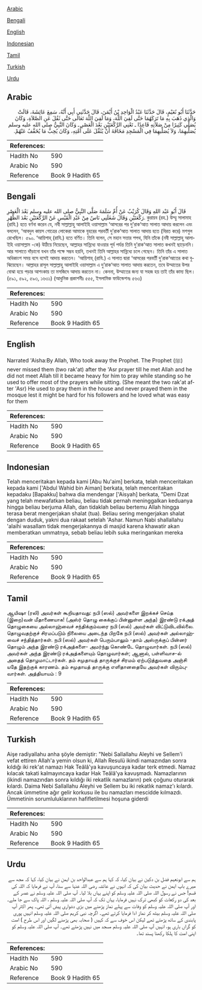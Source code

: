 [Arabic](#arabic)

[Bengali](#bengali)

[English](#english)

[Indonesian](#indonesian)

[Tamil](#tamil)

[Turkish](#turkish)

[Urdu](#urdu)

## Arabic


<div dir="rtl" lang="ar" style={{fontSize:'larger',backgroundColor:'#f8f9fa',padding:20}}>
حَدَّثَنَا أَبُو نُعَيْمٍ، قَالَ حَدَّثَنَا عَبْدُ الْوَاحِدِ بْنُ أَيْمَنَ، قَالَ حَدَّثَنِي أَبِي أَنَّهُ، سَمِعَ عَائِشَةَ، قَالَتْ وَالَّذِي ذَهَبَ بِهِ مَا تَرَكَهُمَا حَتَّى لَقِيَ اللَّهَ، وَمَا لَقِيَ اللَّهَ تَعَالَى حَتَّى ثَقُلَ عَنِ الصَّلاَةِ، وَكَانَ يُصَلِّي كَثِيرًا مِنْ صَلاَتِهِ قَاعِدًا ـ تَعْنِي الرَّكْعَتَيْنِ بَعْدَ الْعَصْرِ ـ وَكَانَ النَّبِيُّ صلى الله عليه وسلم يُصَلِّيهِمَا، وَلاَ يُصَلِّيهِمَا فِي الْمَسْجِدِ مَخَافَةَ أَنْ يُثَقِّلَ عَلَى أُمَّتِهِ، وَكَانَ يُحِبُّ مَا يُخَفَّفُ عَنْهُمْ‏.‏
</div>
<div style={{backgroundColor:'#f8f9fa',padding:20, marginBottom: 10}}><table> <thead> <tr> <th>References:</th> <th></th> </tr> </thead> <tbody><tr><td>Hadith No</td><td>590</td></tr><tr><td>Arabic No</td><td>590</td></tr><tr><td>Reference</td><td>Book 9 Hadith 65</td></tr></tbody></table></div>

## Bengali


<div dir="ltr" lang="bn" style={{fontSize:'larger',backgroundColor:'#f8f9fa',padding:20}}>
قَالَ أَبُو عَبْد اللهِ وَقَالَ كُرَيْبٌ عَنْ أُمِّ سَلَمَةَ صَلَّى النَّبِيُّ صلى الله عليه وسلم بَعْدَ الْعَصْرِ رَكْعَتَيْنِ وَقَالَ شَغَلَنِي نَاسٌ مِنْ عَبْدِ الْقَيْسِ عَنْ الرَّكْعَتَيْنِ بَعْدَ الظُّهْرِ. কুরায়ব (রহ.) উম্মু সালামাহ (রাযি.) হতে বর্ণনা করেন যে, নবী সাল্লাল্লাহু আলাইহি ওয়াসাল্লাম ‘আসরের পর দু’রাক‘আত সালাত আদায় করলেন এবং বললেন, ‘আবদুল কায়স গোত্রের লোকেরা আমাকে যুহরের পরবর্তী দু’রাক‘আত সালাত আদায় হতে (বিরত করে) মশগুল রেখেছিল। ৫৯০. ‘আয়িশাহ্ (রাযি.) হতে বর্ণিত। তিনি বলেন, সে মহান সত্তার শপথ, যিনি তাঁকে (নবী সাল্লাল্লাহু আলাইহি ওয়াসাল্লাম -কে) উঠিয়ে নিয়েছেন, আল্লাহর সান্নিধ্যে যাওয়ার পূর্ব পর্যন্ত তিনি দু’রাক‘আত সালাত কখনই ছাড়েননি। আর সালাতে দাঁড়ানো যখন তাঁর পক্ষে সম্ভব হয়নি, তখনই তিনি আল্লাহর সান্নিধ্যে চলে গেছেন। তিনি তাঁর এ সালাত অধিকাংশ সময় বসে বসেই আদায় করতেন। ‘আয়িশাহ্ (রাযি.) এ সালাত দ্বারা ‘আসরের পরবর্তী দু’রাক‘আতের কথা বুঝিয়েছেন। আল্লাহর রাসূল সাল্লাল্লাহু আলাইহি ওয়াসাল্লাম এ দু’রাক‘আত সালাত আদায় করতেন, তবে উম্মাতের উপর বোঝা হয়ে পড়ার আশংকায় তা মসজিদে আদায় করতেন না। কেননা, উম্মাতের জন্য যা সহজ হয় তাই তাঁর কাম্য ছিল। (৫৯১, ৫৯২, ৫৯৩, ১৬৩১) (আধুনিক প্রকাশনীঃ ৫৫৫, ইসলামিক ফাউন্ডেশনঃ ৫৬৩)
</div>
<div style={{backgroundColor:'#f8f9fa',padding:20, marginBottom: 10}}><table> <thead> <tr> <th>References:</th> <th></th> </tr> </thead> <tbody><tr><td>Hadith No</td><td>590</td></tr><tr><td>Arabic No</td><td>590</td></tr><tr><td>Reference</td><td>Book 9 Hadith 65</td></tr></tbody></table></div>

## English


<div dir="ltr" lang="en" style={{fontSize:'larger',backgroundColor:'#f8f9fa',padding:20}}>
Narrated 'Aisha:By Allah, Who took away the Prophet. The Prophet (ﷺ) never missed them (two rak'at) after the 'Asr prayer till he met Allah and he did not meet Allah till it became heavy for him to pray while standing so he used to offer most of the prayers while sitting. (She meant the two rak'at after 'Asr) He used to pray them in the house and never prayed them in the mosque lest it might be hard for his followers and he loved what was easy for them
</div>
<div style={{backgroundColor:'#f8f9fa',padding:20, marginBottom: 10}}><table> <thead> <tr> <th>References:</th> <th></th> </tr> </thead> <tbody><tr><td>Hadith No</td><td>590</td></tr><tr><td>Arabic No</td><td>590</td></tr><tr><td>Reference</td><td>Book 9 Hadith 65</td></tr></tbody></table></div>

## Indonesian


<div dir="ltr" lang="id" style={{fontSize:'larger',backgroundColor:'#f8f9fa',padding:20}}>
Telah menceritakan kepada kami [Abu Nu'aim] berkata, telah menceritakan kepada kami ['Abdul Wahid bin Aiman] berkata, telah menceritakan kepadaku [Bapakku] bahwa dia mendengar ['Aisyah] berkata, "Demi Dzat yang telah mewafatkan beliau, beliau tidak pernah meninggalkan keduanya hingga beliau berjuma Allah, dan tidaklah beliau bertemu Allah hingga terasa berat mengerjakan shalat (tua). Beliau sering mengerjakan shalat dengan duduk, yakni dua rakaat setelah 'Ashar. Namun Nabi shallallahu 'alaihi wasallam tidak mengerjakannya di masjid karena khawatir akan memberatkan ummatnya, sebab beliau lebih suka meringankan mereka
</div>
<div style={{backgroundColor:'#f8f9fa',padding:20, marginBottom: 10}}><table> <thead> <tr> <th>References:</th> <th></th> </tr> </thead> <tbody><tr><td>Hadith No</td><td>590</td></tr><tr><td>Arabic No</td><td>590</td></tr><tr><td>Reference</td><td>Book 9 Hadith 65</td></tr></tbody></table></div>

## Tamil


<div dir="ltr" lang="ta" style={{fontSize:'larger',backgroundColor:'#f8f9fa',padding:20}}>
ஆயிஷா (ரலி) அவர்கள் கூறியதாவது: நபி (ஸல்) அவர்களை இறக்கச் செய்த (இறை)வன் மீதாணையாக! (அஸ்ர் தொழு கைக்குப் பின்னுள்ள அந்த) இரண்டு ரக்அத் தொழுகையை அல்லாஹ்வைச் சந்திக்கும்வரை நபி (ஸல்) அவர்கள் விட்டுவிடவில்லை. தொழுவதற்குச் சிரமப்படும் நிலையை அடைந்த பிறகே நபி (ஸல்) அவர்கள் அல்லாஹ்வைச் சந்தித்தார்கள். நபி (ஸல்) அவர்கள் பெரும்பாலும் -தாம் அஸ்ருக்குப் பின்னர் தொழும் அந்த இரண்டு ரக்அத்களை- அமர்ந்து கொண்டே தொழுவார்கள். நபி (ஸல்) அவர்கள் அந்த இரண்டு ரக்அத்களையும் தொழுவார்கள்; ஆனால், பள்ளிவாச-ல் அதைத் தொழமாட்டார்கள். தம் சமுதாயத் தாருக்குச் சிரமம் ஏற்படுத்துவதை அஞ்சி யதே இதற்குக் காரணம். தம் சமுதாயத் தாருக்கு எளிதானதையே அவர்கள் விரும்புவார்கள். அத்தியாயம் : 9
</div>
<div style={{backgroundColor:'#f8f9fa',padding:20, marginBottom: 10}}><table> <thead> <tr> <th>References:</th> <th></th> </tr> </thead> <tbody><tr><td>Hadith No</td><td>590</td></tr><tr><td>Arabic No</td><td>590</td></tr><tr><td>Reference</td><td>Book 9 Hadith 65</td></tr></tbody></table></div>

## Turkish


<div dir="ltr" lang="tr" style={{fontSize:'larger',backgroundColor:'#f8f9fa',padding:20}}>
Aişe radiyallahu anha şöyle demiştir: "Nebi Sallallahu Aleyhi ve Sellem'i vefat ettiren Allah'a yemin olsun ki, Allah Resulü ikindi namazından sonra kıldığı iki rek'at namazı Hak Teâlâ'ya kavuşuncaya kadar terk etmedi. Namaz kılacak takati kalmayıncaya kadar Hak Teâlâ'ya kavuşmadı. Namazlarının (ikindi namazından sonra kıldığı iki rekatlik namazların) pek çoğunu oturarak kılardı. Daima Nebi Sallallahu Aleyhi ve Sellem bu iki rekatlık namaz'ı kılardı. Ancak ümmetine ağır gelir korkusu ile bu namazları mescidde kılmazdı. Ümmetinin sorumluluklarının hafifletilmesi hoşuna giderdi
</div>
<div style={{backgroundColor:'#f8f9fa',padding:20, marginBottom: 10}}><table> <thead> <tr> <th>References:</th> <th></th> </tr> </thead> <tbody><tr><td>Hadith No</td><td>590</td></tr><tr><td>Arabic No</td><td>590</td></tr><tr><td>Reference</td><td>Book 9 Hadith 65</td></tr></tbody></table></div>

## Urdu


<div dir="rtl" lang="ur" style={{fontSize:'larger',backgroundColor:'#f8f9fa',padding:20}}>
ہم سے ابونعیم فضل بن دکین نے بیان کیا، کہ کہا ہم سے عبدالواحد بن ایمن نے بیان کیا، کہا کہ مجھ سے میرے باپ ایمن نے حدیث بیان کی کہ انہوں نے عائشہ رضی اللہ عنہا سے سنا، آپ نے فرمایا کہ اللہ کی قسم! جس نے رسول اللہ صلی اللہ علیہ وسلم کو اپنے یہاں بلا لیا۔ آپ صلی اللہ علیہ وسلم نے عصر کے بعد کی دو رکعات کو کبھی ترک نہیں فرمایا، یہاں تک کہ آپ صلی اللہ علیہ وسلم ، اللہ پاک سے جا ملے۔ اور آپ صلی اللہ علیہ وسلم کو وفات سے پہلے نماز پڑھنے میں بڑی دشواری پیش آتی تھی۔ پھر اکثر آپ صلی اللہ علیہ وسلم بیٹھ کر نماز ادا فرمایا کرتے تھے۔ اگرچہ نبی کریم صلی اللہ علیہ وسلم انہیں پوری پابندی کے ساتھ پڑھتے تھے لیکن اس خوف سے کہ کہیں ( صحابہ بھی پڑھنے لگیں اور اس طرح ) امت کو گراں باری ہو، انہیں آپ صلی اللہ علیہ وسلم مسجد میں نہیں پڑھتے تھے۔ آپ صلی اللہ علیہ وسلم کو اپنی امت کا ہلکا رکھنا پسند تھا۔
</div>
<div style={{backgroundColor:'#f8f9fa',padding:20, marginBottom: 10}}><table> <thead> <tr> <th>References:</th> <th></th> </tr> </thead> <tbody><tr><td>Hadith No</td><td>590</td></tr><tr><td>Arabic No</td><td>590</td></tr><tr><td>Reference</td><td>Book 9 Hadith 65</td></tr></tbody></table></div>